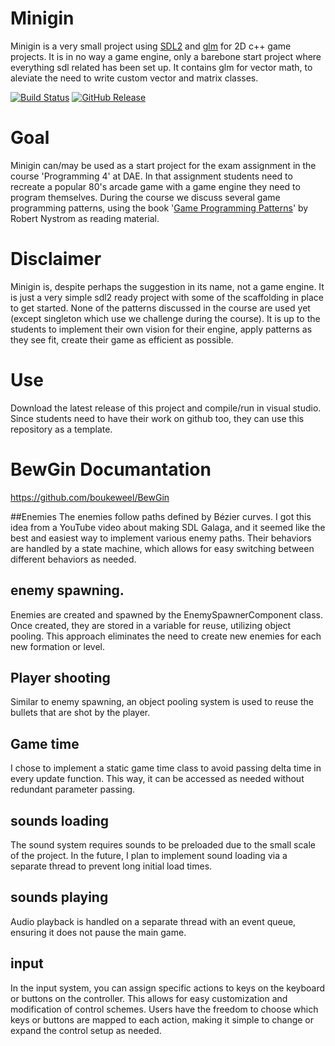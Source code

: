 # Minigin

Minigin is a very small project using [SDL2](https://www.libsdl.org/) and [glm](https://github.com/g-truc/glm) for 2D c++ game projects. It is in no way a game engine, only a barebone start project where everything sdl related has been set up. It contains glm for vector math, to aleviate the need to write custom vector and matrix classes.

[![Build Status](https://github.com/avadae/minigin/actions/workflows/msbuild.yml/badge.svg)](https://github.com/avadae/msbuild/actions)
[![GitHub Release](https://img.shields.io/github/v/release/avadae/minigin?logo=github&sort=semver)](https://github.com/avadae/minigin/releases/latest)

# Goal

Minigin can/may be used as a start project for the exam assignment in the course 'Programming 4' at DAE. In that assignment students need to recreate a popular 80's arcade game with a game engine they need to program themselves. During the course we discuss several game programming patterns, using the book '[Game Programming Patterns](https://gameprogrammingpatterns.com/)' by Robert Nystrom as reading material. 

# Disclaimer

Minigin is, despite perhaps the suggestion in its name, not a game engine. It is just a very simple sdl2 ready project with some of the scaffolding in place to get started. None of the patterns discussed in the course are used yet (except singleton which use we challenge during the course). It is up to the students to implement their own vision for their engine, apply patterns as they see fit, create their game as efficient as possible.

# Use

Download the latest release of this project and compile/run in visual studio. Since students need to have their work on github too, they can use this repository as a template.

# BewGin Documantation
https://github.com/boukeweel/BewGin


##Enemies
The enemies follow paths defined by Bézier curves. I got this idea from a YouTube video about making SDL Galaga, and it seemed like the best and easiest way to implement various enemy paths. Their behaviors are handled by a state machine, which allows for easy switching between different behaviors as needed.

## enemy spawning.
Enemies are created and spawned by the EnemySpawnerComponent class. Once created, they are stored in a variable for reuse, utilizing object pooling. This approach eliminates the need to create new enemies for each new formation or level.

## Player shooting
Similar to enemy spawning, an object pooling system is used to reuse the bullets that are shot by the player.

## Game time
I chose to implement a static game time class to avoid passing delta time in every update function. This way, it can be accessed as needed without redundant parameter passing.

## sounds loading
The sound system requires sounds to be preloaded due to the small scale of the project. In the future, I plan to implement sound loading via a separate thread to prevent long initial load times.

## sounds playing
Audio playback is handled on a separate thread with an event queue, ensuring it does not pause the main game.

## input
In the input system, you can assign specific actions to keys on the keyboard or buttons on the controller. This allows for easy customization and modification of control schemes. Users have the freedom to choose which keys or buttons are mapped to each action, making it simple to change or expand the control setup as needed.
